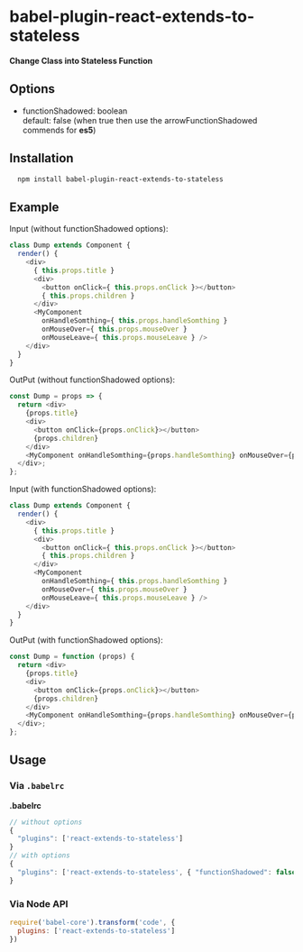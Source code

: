 # babel-plugin-react-extends-to-stateless

**Change Class into Stateless Function**

## Options
- functionShadowed: boolean
<br />default: false (when true then use the arrowFunctionShadowed commends for **es5**)

## Installation

```sh
  npm install babel-plugin-react-extends-to-stateless
```

## Example

Input (without functionShadowed options):

```javascript
class Dump extends Component {
  render() {
    <div>
      { this.props.title }
      <div>
      	<button onClick={ this.props.onClick }></button>
        { this.props.children }
      </div>
      <MyComponent
    	onHandleSomthing={ this.props.handleSomthing }
    	onMouseOver={ this.props.mouseOver }
    	onMouseLeave={ this.props.mouseLeave } />
    </div>
  }
}
```

OutPut (without functionShadowed options):

```javascript
const Dump = props => {
  return <div>
    {props.title}
    <div>
      <button onClick={props.onClick}></button>
      {props.children}
    </div>
    <MyComponent onHandleSomthing={props.handleSomthing} onMouseOver={props.mouseOver} onMouseLeave={props.mouseLeave} />
  </div>;
};
```

Input (with functionShadowed options):

```javascript
class Dump extends Component {
  render() {
    <div>
      { this.props.title }
      <div>
      	<button onClick={ this.props.onClick }></button>
        { this.props.children }
      </div>
      <MyComponent
    	onHandleSomthing={ this.props.handleSomthing }
    	onMouseOver={ this.props.mouseOver }
    	onMouseLeave={ this.props.mouseLeave } />
    </div>
  }
}
```

OutPut (with functionShadowed options):

```javascript
const Dump = function (props) {
  return <div>
    {props.title}
    <div>
      <button onClick={props.onClick}></button>
      {props.children}
    </div>
    <MyComponent onHandleSomthing={props.handleSomthing} onMouseOver={props.mouseOver} onMouseLeave={props.mouseLeave} />
  </div>;
};
```

## Usage

### Via `.babelrc`

**.babelrc**

```js
// without options
{
  "plugins": ['react-extends-to-stateless']
}
// with options
{
  "plugins": ['react-extends-to-stateless', { "functionShadowed": false }]
}
```

### Via Node API

```javascript
require('babel-core').transform('code', {
  plugins: ['react-extends-to-stateless']
})
```
